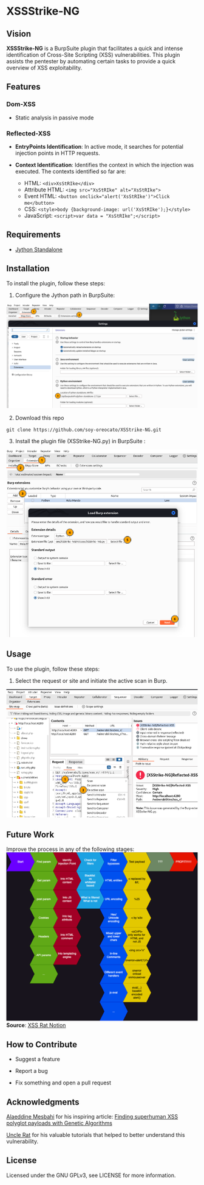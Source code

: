 # XSSStrike-NG

## Vision

**XSSStrike-NG** is a BurpSuite plugin that facilitates a quick and intense identification of Cross-Site Scripting (XSS) vulnerabilities. This plugin assists the pentester by automating certain tasks to provide a quick overview of XSS exploitability.

## Features

### Dom-XSS

- Static analysis in passive mode

### Reflected-XSS

- **EntryPoints Identification**: In active mode, it searches for potential injection points in HTTP requests.

- **Context Identification**: Identifies the context in which the injection was executed. The contexts identified so far are: 
	- HTML: `<div>XsStRIke</div>`
	- Attribute HTML: `<img src="XsStRIke" alt="XsStRIke">`
	- Event HTML: `<button onclick="alert('XsStRIke')">Click me</button>`
	- CSS: `<style>body {background-image: url('XsStRIke');}</style>`
	- JavaScript: `<script>var data = "XsStRIke";</script>`

## Requirements

- [Jython Standalone](https://www.jython.org/download.html)

## Installation

To install the plugin, follow these steps:

1. Configure the Jython path in BurpSuite:

![install_1](./install_1.png)

2. Download this repo
```shell
git clone https://github.com/soy-oreocato/XSStrike-NG.git
```

3. Install the plugin file (XSStrike-NG.py) in BurpSuite :

![install_2](./install_2.png)

## Usage

To use the plugin, follow these steps:

1. Select the request or site and initiate the active scan in Burp.

![usage_1](./uso_1.png)


## Future Work

Improve the process in any of the following stages:
![Uncle Rat Method](./uncle_rat_method.png)
**Source**: [XSS Rat Notion](https://thexssrat.notion.site/XSS-0ad0878f33094ea6b8ac90e94c2b0dc2)


## How to Contribute

- Suggest a feature

- Report a bug

- Fix something and open a pull request

## Acknowledgments

[Alaeddine Mesbahi](https://twitter.com/3asm_) for his inspiring article: [Finding superhuman XSS polyglot payloads with Genetic Algorithms](https://blog.ostorlab.co/polyglot-xss.html)

[Uncle Rat](https://x.com/theXSSrat) for his valuable tutorials that helped to better understand this vulnerability.


## License

Licensed under the GNU GPLv3, see LICENSE for more information.

